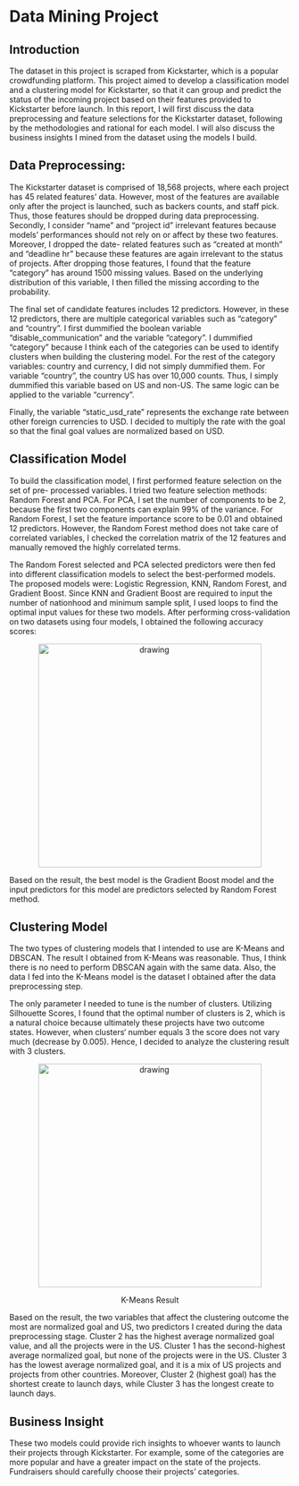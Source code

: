 # Data Mining Project
## Introduction
The dataset in this project is scraped from Kickstarter, which is a popular crowdfunding platform. This project aimed to develop a classification model and a clustering model for Kickstarter, so that it can group and predict the status of the incoming project based on their features provided to Kickstarter before launch. In this report, I will first discuss the data preprocessing and feature selections for the Kickstarter dataset, following by the methodologies and rational for each model. I will also discuss the business insights I mined from the dataset using the models I build. 
## Data Preprocessing:
The Kickstarter dataset is comprised of 18,568 projects, where each project has 45 related features’ data. However, most of the features are available only after the project is launched, such as backers counts, and staff pick. Thus, those features should be dropped during data preprocessing. Secondly, I consider “name” and “project id” irrelevant features because models’ performances should not rely on or affect by these two features. Moreover, I dropped the date- related features such as “created at month” and “deadline hr” because these features are again irrelevant to the status of projects. After dropping those features, I found that the feature “category” has around 1500 missing values. Based on the underlying distribution of this variable, I then filled the missing according to the probability.

The final set of candidate features includes 12 predictors. However, in these 12 predictors, there are multiple categorical variables such as “category” and “country”. I first dummified the boolean variable “disable_communication” and the variable “category”. I dummified “category” because I think each of the categories can be used to identify clusters when building the clustering model. For the rest of the category variables: country and currency, I did not simply dummified them. For variable “country”, the country US has over 10,000 counts. Thus, I simply dummified this variable based on US and non-US. The same logic can be applied to the variable “currency”.

Finally, the variable “static_usd_rate” represents the exchange rate between other foreign currencies to USD. I decided to multiply the rate with the goal so that the final goal values are normalized based on USD.
## Classification Model
To build the classification model, I first performed feature selection on the set of pre- processed variables. I tried two feature selection methods: Random Forest and PCA. For PCA, I set the number of components to be 2, because the first two components can explain 99% of the variance. For Random Forest, I set the feature importance score to be 0.01 and obtained 12 predictors. However, the Random Forest method does not take care of correlated variables, I checked the correlation matrix of the 12 features and manually removed the highly correlated terms.

The Random Forest selected and PCA selected predictors were then fed into different classification models to select the best-performed models. The proposed models were: Logistic Regression, KNN, Random Forest, and Gradient Boost. Since KNN and Gradient Boost are required to input the number of nationhood and minimum sample split, I used loops to find the optimal input values for these two models. After performing cross-validation on two datasets using four models, I obtained the following accuracy scores:
<p align="center">
  <img src="https://github.com/yu1inhong/data_mining_and_visualization/blob/main/image/dataframe.png" alt="drawing" width="400"/>
</p>
Based on the result, the best model is the Gradient Boost model and the input predictors for this model are predictors selected by Random Forest method.
  
 ## Clustering Model
The two types of clustering models that I intended to use are K-Means and DBSCAN. The result I obtained from K-Means was reasonable. Thus, I think there is no need to perform DBSCAN again with the same data. Also, the data I fed into the K-Means model is the dataset I obtained after the data preprocessing step.
  
The only parameter I needed to tune is the number of clusters. Utilizing Silhouette Scores, I found that the optimal number of clusters is 2, which is a natural choice because ultimately these projects have two outcome states. However, when clusters‘ number equals 3 the score does not vary much (decrease by 0.005). Hence, I decided to analyze the clustering result with 3 clusters. 
<p align="center">
  <img src="https://github.com/yu1inhong/data_mining_and_visualization/blob/main/image/kmeans_Result.png" alt="drawing" width="400"/>
</p>
<p align="center">
    K-Means Result
</p>
Based on the result, the two variables that affect the clustering outcome the most are normalized goal and US, two predictors I created during the data preprocessing stage. Cluster 2 has the highest average normalized goal value, and all the projects were in the US. Cluster 1 has the second-highest average normalized goal, but none of the projects were in the US. Cluster 3 has the lowest average normalized goal, and it is a mix of US projects and projects from other countries. Moreover, Cluster 2 (highest goal) has the shortest create to launch days, while Cluster 3 has the longest create to launch days.

## Business Insight
These two models could provide rich insights to whoever wants to launch their projects through Kickstarter. For example, some of the categories are more popular and have a greater impact on the state of the projects. Fundraisers should carefully choose their projects’ categories.
